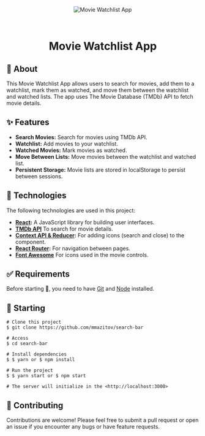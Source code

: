 <div align="center" id="top"> 
  <img src="./.github/app.gif" alt="Movie Watchlist App" />

  &#xa0;
</div>

<h1 align="center">Movie Watchlist App</h1>

## 🎯 About 
This Movie Watchlist App allows users to search for movies, add them to a watchlist, mark them as watched, and move them between the watchlist and watched lists. The app uses The Movie Database (TMDb) API to fetch movie details.


## ✨ Features
- **Search Movies:** Search for movies using TMDb API.
- **Watchlist:** Add movies to your watchlist.
- **Watched Movies:** Mark movies as watched.
- **Move Between Lists:** Move movies between the watchlist and watched list.
- **Persistent Storage:** Movie lists are stored in localStorage to persist between sessions.

## 🚀 Technologies
The following technologies are used in this project:

- **[React](https://pt-br.reactjs.org/):** A JavaScript library for building user interfaces.
- **[TMDb API](https://developer.themoviedb.org/reference/intro/getting-started)** To search for movie details.
- **[Context API & Reducer](https://react.dev/learn/scaling-up-with-reducer-and-context):** For adding icons (search and close) to the component.
- **[React Router](https://reactrouter.com/en/main):** For navigation between pages.
- **[Font Awesome](https://fontawesome.com/)** For icons used in the movie controls.

## ✅ Requirements
Before starting 🏁, you need to have [Git](https://git-scm.com) and [Node](https://nodejs.org/en/) installed.

## 🏁 Starting
```
# Clone this project
$ git clone https://github.com/mmazitov/search-bar

# Access
$ cd search-bar

# Install dependencies
$ $ yarn or $ npm install

# Run the project
$ $ yarn start or $ npm start

# The server will initialize in the <http://localhost:3000>
```

## 🤝 Contributing
Contributions are welcome! Please feel free to submit a pull request or open an issue if you encounter any bugs or have feature requests.
